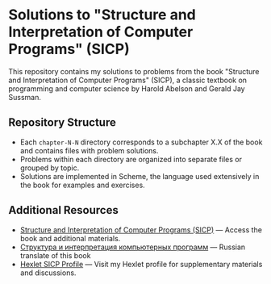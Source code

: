 # Solutions to "Structure and Interpretation of Computer Programs" (SICP)

This repository contains my solutions to problems from the book "Structure and Interpretation of Computer Programs" (SICP), a classic textbook on programming and computer science by Harold Abelson and Gerald Jay Sussman.

## Repository Structure

- Each `chapter-N-N` directory corresponds to a subchapter X.X of the book and contains files with problem solutions.
- Problems within each directory are organized into separate files or grouped by topic.
- Solutions are implemented in Scheme, the language used extensively in the book for examples and exercises.

## Additional Resources

- [Structure and Interpretation of Computer Programs (SICP)](https://mitp-content-server.mit.edu/books/content/sectbyfn/books_pres_0/6515/sicp.zip/index.html) — Access the book and additional materials.
- [Структура и интерпретация компьютерных программ](https://drive.google.com/file/d/1xc9r6txuTZMZ5lPy9YQuD1Dwv9spg7Nt/view?usp=sharing) — Russian translate of this book
- [Hexlet SICP Profile](https://sicp.hexlet.io/ru/users/13532) — Visit my Hexlet profile for supplementary materials and discussions.
